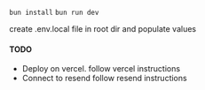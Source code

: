 `bun install`
`bun run dev`

create .env.local file in root dir and populate values

#### TODO

- Deploy on vercel. follow vercel instructions
- Connect to resend follow resend instructions
